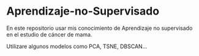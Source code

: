# Aprendizaje-no-Supervisado
En este repositorio usar mis conocimiento de Aprendizaje no supervisado en el estudio de cáncer de mama. 

Utilizare algunos modelos como PCA, TSNE, DBSCAN...
